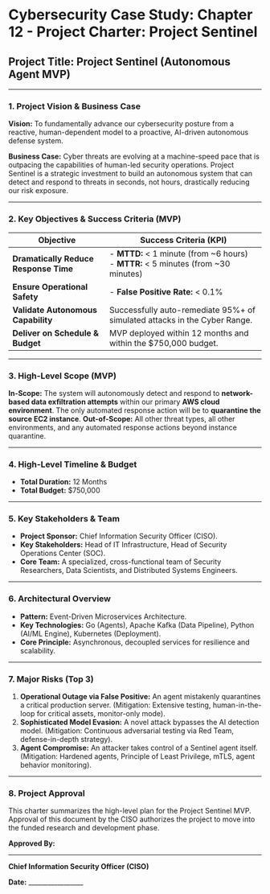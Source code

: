 # Cybersecurity Case Study: Chapter 12 - Project Charter: Project Sentinel

## Project Title: Project Sentinel (Autonomous Agent MVP)

---

### 1. Project Vision & Business Case
**Vision:** To fundamentally advance our cybersecurity posture from a reactive, human-dependent model to a proactive, AI-driven autonomous defense system.

**Business Case:** Cyber threats are evolving at a machine-speed pace that is outpacing the capabilities of human-led security operations. Project Sentinel is a strategic investment to build an autonomous system that can detect and respond to threats in seconds, not hours, drastically reducing our risk exposure.

---

### 2. Key Objectives & Success Criteria (MVP)

| Objective | Success Criteria (KPI) |
|---|---|
| **Dramatically Reduce Response Time** | - **MTTD:** < 1 minute (from ~6 hours)<br>- **MTTR:** < 5 minutes (from ~30 minutes) |
| **Ensure Operational Safety** | - **False Positive Rate:** < 0.1% |
| **Validate Autonomous Capability** | Successfully auto-remediate 95%+ of simulated attacks in the Cyber Range. |
| **Deliver on Schedule & Budget** | MVP deployed within 12 months and within the $750,000 budget. |

---

### 3. High-Level Scope (MVP)
**In-Scope:** The system will autonomously detect and respond to **network-based data exfiltration attempts** within our primary **AWS cloud environment**. The only automated response action will be to **quarantine the source EC2 instance**.
**Out-of-Scope:** All other threat types, all other environments, and any automated response actions beyond instance quarantine.

---

### 4. High-Level Timeline & Budget
-   **Total Duration:** 12 Months
-   **Total Budget:** $750,000

---

### 5. Key Stakeholders & Team
-   **Project Sponsor:** Chief Information Security Officer (CISO).
-   **Key Stakeholders:** Head of IT Infrastructure, Head of Security Operations Center (SOC).
-   **Core Team:** A specialized, cross-functional team of Security Researchers, Data Scientists, and Distributed Systems Engineers.

---

### 6. Architectural Overview
-   **Pattern:** Event-Driven Microservices Architecture.
-   **Key Technologies:** Go (Agents), Apache Kafka (Data Pipeline), Python (AI/ML Engine), Kubernetes (Deployment).
-   **Core Principle:** Asynchronous, decoupled services for resilience and scalability.

---

### 7. Major Risks (Top 3)
1.  **Operational Outage via False Positive:** An agent mistakenly quarantines a critical production server. (Mitigation: Extensive testing, human-in-the-loop for critical assets, monitor-only mode).
2.  **Sophisticated Model Evasion:** A novel attack bypasses the AI detection model. (Mitigation: Continuous adversarial testing via Red Team, defense-in-depth strategy).
3.  **Agent Compromise:** An attacker takes control of a Sentinel agent itself. (Mitigation: Hardened agents, Principle of Least Privilege, mTLS, agent behavior monitoring).

---

### 8. Project Approval

This charter summarizes the high-level plan for the Project Sentinel MVP. Approval of this document by the CISO authorizes the project to move into the funded research and development phase.

**Approved By:**

_________________________
**Chief Information Security Officer (CISO)**

**Date:** _________________
